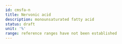 ```yaml
---
id: cmsfa-n
title: Nervonic acid
description: monounsaturated fatty acid
status: draft
unit: '%'
range: reference ranges have not been established
---
```



